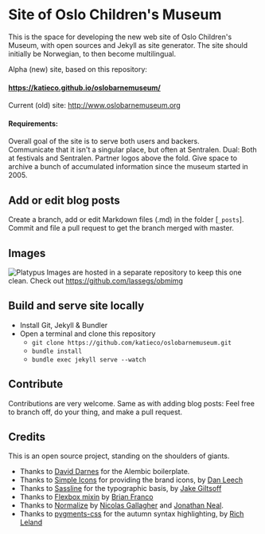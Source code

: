 # Site of Oslo Children's Museum

This is the space for developing the new web site of Oslo Children's Museum, with open sources and Jekyll as site generator. The site should initially be Norwegian, to then become multilingual.

Alpha (new) site, based on this repository:

#### https://katieco.github.io/oslobarnemuseum/

Current (old) site: http://www.oslobarnemuseum.org


#### Requirements:

Overall goal of the site is to serve both users and backers.   
Communicate that it isn't a singular place, but often at Sentralen. Dual: Both at festivals and Sentralen.
Partner logos above the fold. Give space to archive a bunch of accumulated information since the museum started in 2005.

## Add or edit blog posts

Create a branch, add or edit Markdown files (.md) in the folder [`_posts`]. Commit and file a pull request to get the branch merged with master.

## Images
![Platypus](https://lassegs.github.io/obmimg/nebbdyr.jpg)
Images are hosted in a separate repository to keep this one clean. Check out https://github.com/lassegs/obmimg

## Build and serve site locally

* Install Git, Jekyll & Bundler
* Open a terminal and clone this repository
    * ```git clone https://github.com/katieco/oslobarnemuseum.git```
    * ```bundle install```
    * ```bundle exec jekyll serve --watch```

## Contribute

Contributions are very welcome. Same as with adding blog posts: Feel free to branch off, do your thing, and make a pull request.


## Credits

This is an open source project, standing on the shoulders of giants.

- Thanks to [David Darnes](https://github.com/daviddarnes/alembic) for the Alembic boilerplate.
- Thanks to [Simple Icons](https://simpleicons.org/) for providing the brand icons, by [Dan Leech](https://twitter.com/bathtype)
- Thanks to [Sassline](https://sassline.com/) for the typographic basis, by [Jake Giltsoff](https://twitter.com/jakegiltsoff)
- Thanks to [Flexbox mixin](https://github.com/mastastealth/sass-flex-mixin) by [Brian Franco](https://twitter.com/brianfranco)
- Thanks to [Normalize](https://necolas.github.io/normalize.css/) by [Nicolas Gallagher](https://twitter.com/necolas) and [Jonathan Neal](https://twitter.com/jon_neal).
- Thanks to [pygments-css](http://richleland.github.io/pygments-css/) for the autumn syntax highlighting, by [Rich Leland](https://twitter.com/richleland)
